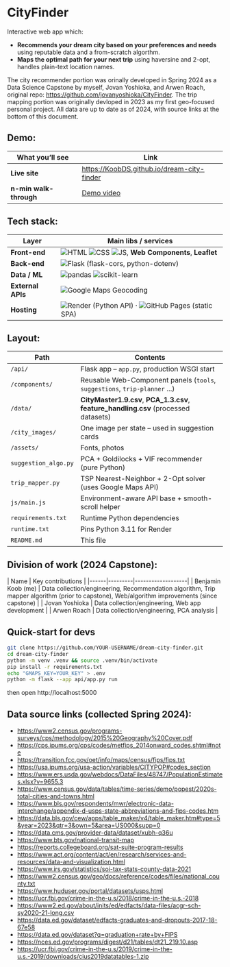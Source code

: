 # CityFinder

Interactive web app which:
- **Recommends your dream city based on your preferences and needs** using reputable data and a from-scratch algorthm.
- **Maps the optimal path for your next trip** using haversine and 2-opt, handles plain-text location names.

The city recommender portion was orinally developed in Spring 2024 as a Data Science Capstone by myself, Jovan Yoshioka, and Arwen Roach, original repo: https://github.com/jovanyoshioka/CityFinder.
The trip mapping portion was originally devloped in 2023 as my first geo-focused personal project.
All data are up to date as of 2024, with source links at the bottom of this document.

## Demo:
| What you’ll see | Link |
|------|-----------------|
| **Live site** | <https://KoobDS.github.io/dream-city-finder> |
| **n-min walk-through** | [Demo video](https://youtu.be/...) |

## Tech stack:
| Layer | Main libs / services |
|-------|----------------------|
| **Front-end** | <img alt="HTML" src="https://img.shields.io/badge/-HTML5-E34F26?logo=html5&logoColor=white"> <img alt="CSS" src="https://img.shields.io/badge/-CSS3-1572B6?logo=css3&logoColor=white"> <img alt="JS" src="https://img.shields.io/badge/-JavaScript-F7DF1E?logo=javascript&logoColor=black">, **Web Components**, **Leaflet** |
| **Back-end** | <img alt="Flask" src="https://img.shields.io/badge/-Flask-000?logo=flask">  (flask-cors, python-dotenv) |
| **Data / ML** | <img alt="pandas" src="https://img.shields.io/badge/-pandas-150458?logo=pandas&logoColor=white">  <nobr><img alt="scikit-learn" src="https://img.shields.io/badge/-scikit--learn-F7931E?logo=scikit-learn&logoColor=black"></nobr> |
| **External APIs** | <img alt="Google Maps" src="https://img.shields.io/badge/-Google Maps-4285F4?logo=googlemaps&logoColor=white"> Geocoding |
| **Hosting** | <img alt="Render" src="https://img.shields.io/badge/-Render-46E3B7?logo=render&logoColor=white"> (Python API) · <img alt="GitHub Pages" src="https://img.shields.io/badge/-GitHub Pages-181717?logo=github"> (static SPA) |

## Layout:

| Path | Contents |
|------|----------|
| `/api/` | Flask app – `app.py`, production WSGI start |
| `/components/` | Reusable Web-Component panels (`tools`, `suggestions`, `trip-planner` ...) |
| `/data/` | **CityMaster1.9.csv**, **PCA_1.3.csv**, **feature_handling.csv** (processed datasets) |
| `/city_images/` | One image per state – used in suggestion cards |
| `/assets/` | Fonts, photos |
| `suggestion_algo.py` | PCA + Goldilocks + VIF recommender (pure Python) |
| `trip_mapper.py` | TSP Nearest-Neighbor + 2-Opt solver (uses Google Maps API) |
| `js/main.js` | Environment-aware API base + smooth-scroll helper |
| `requirements.txt` | Runtime Python dependencies |
| `runtime.txt` | Pins Python 3.11 for Render |
| `README.md` | This file |

## Division of work (2024 Capstone):

| Name | Key contributions |
|------|---------|-------------------|
| Benjamin Koob (me) | Data collection/engineering, Recommendation algorithm, Trip mapper algorithm (prior to capstone), Web/algorithm improvements (since capstone) |
| Jovan Yoshioka | Data collection/engineering, Web app development |
| Arwen Roach | Data collection/engineering, PCA analysis |

## Quick-start for devs

```bash
git clone https://github.com/YOUR-USERNAME/dream-city-finder.git
cd dream-city-finder
python -m venv .venv && source .venv/bin/activate
pip install -r requirements.txt
echo "GMAPS_KEY=YOUR_KEY" > .env
python -m flask --app api/app.py run
```
then open http://localhost:5000

## Data source links (collected Spring 2024):

- https://www2.census.gov/programs-surveys/cps/methodology/2015%20Geography%20Cover.pdf 
- https://cps.ipums.org/cps/codes/metfips_2014onward_codes.shtml#note 
- https://transition.fcc.gov/oet/info/maps/census/fips/fips.txt
- https://usa.ipums.org/usa-action/variables/CITYPOP#codes_section
- https://www.ers.usda.gov/webdocs/DataFiles/48747/PopulationEstimates.xlsx?v=9655.3
- https://www.census.gov/data/tables/time-series/demo/popest/2020s-total-cities-and-towns.html
- https://www.bls.gov/respondents/mwr/electronic-data-interchange/appendix-d-usps-state-abbreviations-and-fips-codes.htm
- https://data.bls.gov/cew/apps/table_maker/v4/table_maker.htm#type=5&year=2023&qtr=3&own=5&area=US000&supp=0
- https://data.cms.gov/provider-data/dataset/xubh-q36u
- https://www.bts.gov/national-transit-map
- https://reports.collegeboard.org/sat-suite-program-results
- https://www.act.org/content/act/en/research/services-and-resources/data-and-visualization.html
- https://www.irs.gov/statistics/soi-tax-stats-county-data-2021    
- https://www2.census.gov/geo/docs/reference/codes/files/national_county.txt
- https://www.huduser.gov/portal/datasets/usps.html
- https://ucr.fbi.gov/crime-in-the-u.s/2018/crime-in-the-u.s.-2018
- https://www2.ed.gov/about/inits/ed/edfacts/data-files/acgr-sch-sy2020-21-long.csv
- https://data.ed.gov/dataset/edfacts-graduates-and-dropouts-2017-18-67e58
- https://data.ed.gov/dataset?q=graduation+rate+by+FIPS
- https://nces.ed.gov/programs/digest/d21/tables/dt21_219.10.asp
- https://ucr.fbi.gov/crime-in-the-u.s/2019/crime-in-the-u.s.-2019/downloads/cius2019datatables-1.zip
